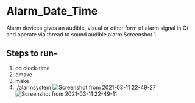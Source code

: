 # Alarm_Date_Time
Alarm devices gives an audible, visual or other form of alarm signal in Qt and operate via thread to  sound audible alarm 
Screenshot 1 
## Steps to run-

1. cd clock-time
2. qmake 
3. make
4. ./alarmsystem
![Screenshot from 2021-03-11 22-49-27](https://user-images.githubusercontent.com/56449074/110889581-7139ad80-82bc-11eb-86fa-d9d9075b7e6d.png)
![Screenshot from 2021-03-11 22-49-11](https://user-images.githubusercontent.com/56449074/110889590-74349e00-82bc-11eb-9584-03d04f1609a1.png)

